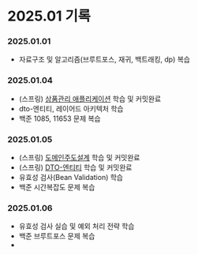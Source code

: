 # 2025.01 기록</br>
### 2025.01.01
* 자료구조 및 알고리즘(브루트포스, 재귀, 백트래킹, dp) 복습

### 2025.01.04
* (스프링) [상품관리 애플리케이션](https://github.com/dbalsk/TIL/blob/main/SpringBoot/%EC%83%81%ED%92%88%EA%B4%80%EB%A6%AC%EC%95%A0%ED%94%8C%EB%A6%AC%EC%BC%80%EC%9D%B4%EC%85%98.md) 학습 및 커밋완료
* dto-엔티티, 레이어드 아키텍처 학습 
* 백준 1085, 11653 문제 복습

### 2025.01.05
* (스프링) [도메인주도설계](https://github.com/dbalsk/TIL/blob/main/SpringBoot/%EB%8F%84%EB%A9%94%EC%9D%B8%EC%A3%BC%EB%8F%84%EC%84%A4%EA%B3%84.md) 학습 및 커밋완료
* (스프링) [DTO-엔티티](https://github.com/dbalsk/TIL/blob/main/SpringBoot/Dto-%EC%97%94%ED%8B%B0%ED%8B%B0.md) 학습 및 커밋완료
* 유효성 검사(Bean Validation) 학습
* 백준 시간복잡도 문제 복습

### 2025.01.06
* 유효성 검사 실습 및 예외 처리 전략 학습
* 백준 브루트포스 문제 복습
* 
